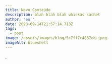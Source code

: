 ```yaml
---
title: Novo Conteúdo
description: blah blah blah whiskas sachet
author: "eu "
date: 2023-09-14T21:57:14.713Z
tags:
  - post
image: /assets/images/blog/5c7ff7c4837cd.jpeg
imageAlt: blueshell
---
```

.